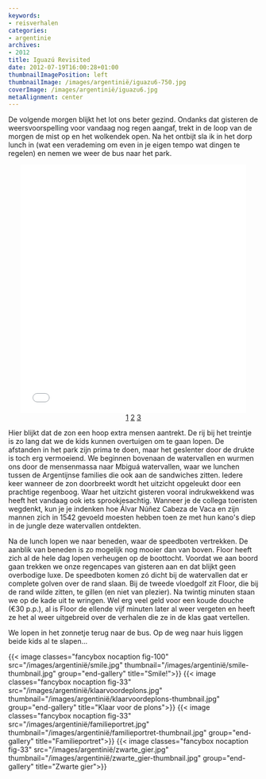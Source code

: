 ```yaml
---
keywords:
- reisverhalen
categories:
- argentinie
archives:
- 2012
title: Iguazú Revisited
date: 2012-07-19T16:00:28+01:00
thumbnailImagePosition: left
thumbnailImage: /images/argentinië/iguazu6-750.jpg
coverImage: /images/argentinië/iguazu6.jpg
metaAlignment: center
---
```


De volgende morgen blijkt het lot ons beter gezind. Ondanks dat gisteren de
weersvoorspelling voor vandaag nog regen aangaf, trekt in de loop van de morgen
de mist op en het wolkendek open.  Na het ontbijt sla ik in het dorp lunch in
(wat een verademing om even in je eigen tempo wat dingen te regelen) en nemen
we weer de bus naar het park.

<div align="center">
<iframe name="tubeframe" width="90%" height="500"
src="//www.youtube.com/embed/WMd9ZvViHos?rel=0" frameborder="0"
allowfullscreen>
</iframe><br>
<a class="button this-win" href="//www.youtube.com/embed/WMd9ZvViHos?rel=0" target="tubeframe">1</a>
<a class="button this-win" href="//www.youtube.com/embed/QVqs0WEjjYg?rel=0" target="tubeframe">2</a>
<a class="button this-win" href="//www.youtube.com/embed/V3I3c6O4xDg?rel=0" target="tubeframe">3</a>
</div>

Hier blijkt dat de zon een hoop extra mensen aantrekt. De rij bij het treintje
is zo lang dat we de kids kunnen overtuigen om te gaan lopen. De afstanden in
het park zijn prima te doen, maar het geslenter door de drukte is toch erg
vermoeiend. We beginnen bovenaan de watervallen en wurmen ons door de
mensenmassa naar Mbiguá watervallen, waar we lunchen tussen de Argentijnse
families die ook aan de sandwiches zitten. Iedere keer wanneer de zon
doorbreekt wordt het uitzicht opgeleukt door een prachtige regenboog. Waar het
uitzicht gisteren vooral indrukwekkend was heeft het vandaag ook iets
sprookjesachtig. Wanneer je de collega toeristen wegdenkt, kun je je indenken
hoe Álvar Núñez Cabeza de Vaca en zijn mannen zich in 1542 gevoeld moesten
hebben toen ze met hun kano's diep in de jungle deze watervallen ontdekten.

Na de lunch lopen we naar beneden, waar de speedboten vertrekken. De aanblik
van beneden is zo mogelijk nog mooier dan van boven. Floor heeft zich al de
hele dag lopen verheugen op de boottocht. Voordat we aan boord gaan trekken we
onze regencapes van gisteren aan en dat blijkt geen overbodige luxe. De
speedboten komen zó dicht bij de watervallen dat er complete golven over de
rand slaan. Bij de tweede vloedgolf zit Floor, die bij de rand wilde zitten, te
gillen (en niet van plezier). Na twintig minuten staan we op de kade uit te
wringen. Wel erg veel geld voor een koude douche (€30 p.p.), al is Floor de
ellende vijf minuten later al weer vergeten en heeft ze het al weer uitgebreid
over de verhalen die ze in de klas gaat vertellen.

We lopen in het zonnetje terug naar de bus. Op de weg naar huis liggen beide
kids al te slapen...

{{< image classes="fancybox nocaption fig-100" src="/images/argentinië/smile.jpg" thumbnail="/images/argentinië/smile-thumbnail.jpg" group="end-gallery" title="Smile!">}}
{{< image classes="fancybox nocaption fig-33" src="/images/argentinië/klaarvoordeplons.jpg" thumbnail="/images/argentinië/klaarvoordeplons-thumbnail.jpg" group="end-gallery" title="Klaar voor de plons">}}
{{< image classes="fancybox nocaption fig-33" src="/images/argentinië/familieportret.jpg" thumbnail="/images/argentinië/familieportret-thumbnail.jpg" group="end-gallery" title="Familieportret">}}
{{< image classes="fancybox nocaption fig-33" src="/images/argentinië/zwarte_gier.jpg" thumbnail="/images/argentinië/zwarte_gier-thumbnail.jpg" group="end-gallery" title="Zwarte gier">}}
